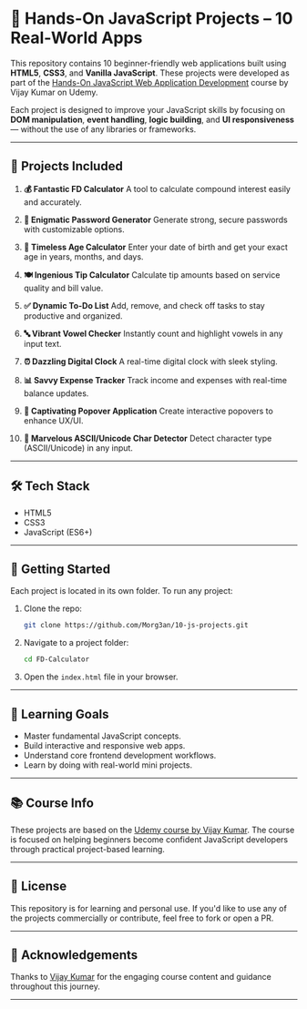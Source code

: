 # 🧰 Hands-On JavaScript Projects – 10 Real-World Apps

This repository contains 10 beginner-friendly web applications built using **HTML5**, **CSS3**, and **Vanilla JavaScript**. These projects were developed as part of the [Hands-On JavaScript Web Application Development](https://www.udemy.com/course/mastering-javascript-by-building-10-projects-from-scratch/learn/lecture/38298624?start=1#overview) course by Vijay Kumar on Udemy.

Each project is designed to improve your JavaScript skills by focusing on **DOM manipulation**, **event handling**, **logic building**, and **UI responsiveness** — without the use of any libraries or frameworks.

---

## 📆 Projects Included

1. **💰 Fantastic FD Calculator**
   A tool to calculate compound interest easily and accurately.

2. **🔐 Enigmatic Password Generator**
   Generate strong, secure passwords with customizable options.

3. **🎂 Timeless Age Calculator**
   Enter your date of birth and get your exact age in years, months, and days.

4. **🍽️ Ingenious Tip Calculator**
   Calculate tip amounts based on service quality and bill value.

5. **✅ Dynamic To-Do List**
   Add, remove, and check off tasks to stay productive and organized.

6. **🔤 Vibrant Vowel Checker**
   Instantly count and highlight vowels in any input text.

7. **⏰ Dazzling Digital Clock**
   A real-time digital clock with sleek styling.

8. **📊 Savvy Expense Tracker**
   Track income and expenses with real-time balance updates.

9. **💬 Captivating Popover Application**
   Create interactive popovers to enhance UX/UI.

10. **🔎 Marvelous ASCII/Unicode Char Detector**
    Detect character type (ASCII/Unicode) in any input.

---

## 🛠️ Tech Stack

* HTML5
* CSS3
* JavaScript (ES6+)

---

## 🚀 Getting Started

Each project is located in its own folder. To run any project:

1. Clone the repo:

   ```bash
   git clone https://github.com/Morg3an/10-js-projects.git
   ```
2. Navigate to a project folder:

   ```bash
   cd FD-Calculator
   ```
3. Open the `index.html` file in your browser.

---

## 🎯 Learning Goals

* Master fundamental JavaScript concepts.
* Build interactive and responsive web apps.
* Understand core frontend development workflows.
* Learn by doing with real-world mini projects.

---

## 📚 Course Info

These projects are based on the [Udemy course by Vijay Kumar](https://www.udemy.com/course/mastering-javascript-by-building-10-projects-from-scratch/learn/lecture/38298624?start=1#overview). The course is focused on helping beginners become confident JavaScript developers through practical project-based learning.

---

## 📄 License

This repository is for learning and personal use. If you'd like to use any of the projects commercially or contribute, feel free to fork or open a PR.

---

## 🙌 Acknowledgements

Thanks to [Vijay Kumar](https://www.udemy.com/user/vijay-kumar-4865/) for the engaging course content and guidance throughout this journey.

---